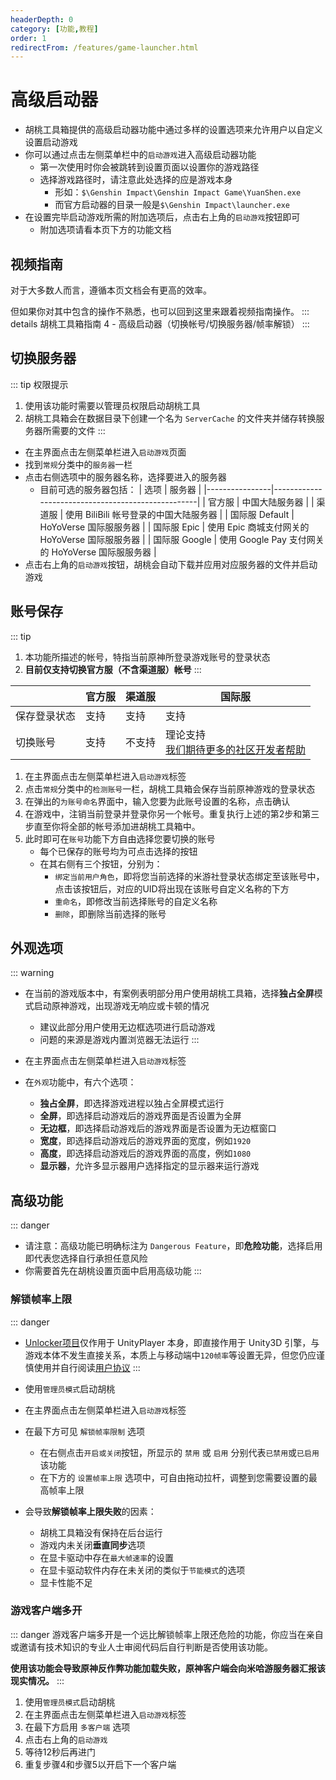 ```yaml
---
headerDepth: 0
category: [功能,教程]
order: 1
redirectFrom: /features/game-launcher.html
---
```


# 高级启动器

- 胡桃工具箱提供的高级启动器功能中通过多样的设置选项来允许用户以自定义设置启动游戏
- 你可以通过点击左侧菜单栏中的`启动游戏`进入高级启动器功能
  - 第一次使用时你会被跳转到设置页面以设置你的游戏路径
  - 选择游戏路径时，请注意此处选择的应是游戏本身
      - 形如：`$\Genshin Impact\Genshin Impact Game\YuanShen.exe`
      - 而官方启动器的目录一般是`$\Genshin Impact\launcher.exe`
- 在设置完毕启动游戏所需的附加选项后，点击右上角的`启动游戏`按钮即可
  - 附加选项请看本页下方的功能文档

## 视频指南
对于大多数人而言，遵循本页文档会有更高的效率。

但如果你对其中包含的操作不熟悉，也可以回到这里来跟着视频指南操作。
::: details 胡桃工具箱指南 4 - 高级启动器（切换帐号/切换服务器/帧率解锁）
<BiliBili bvid="BV1Sv4y1k7zi" />
:::

## 切换服务器
::: tip 权限提示
1. 使用该功能时需要以管理员权限启动胡桃工具
2. 胡桃工具箱会在数据目录下创建一个名为 `ServerCache` 的文件夹并储存转换服务器所需要的文件
:::

- 在主界面点击左侧菜单栏进入`启动游戏`页面
- 找到`常规`分类中的`服务器`一栏
- 点击右侧选项中的服务器名称，选择要进入的服务器
    - 目前可选的服务器包括：
      | 选项         | 服务器                                            |
      |----------------|---------------------------------------------------|
      | 官方服             | 中国大陆服务器                             |
      | 渠道服       | 使用 BiliBili 帐号登录的中国大陆服务器       |
      | 国际服 Default | HoYoVerse 国际服服务器                                 |
      | 国际服 Epic    | 使用 Epic 商城支付网关的 HoYoVerse 国际服服务器 |
      | 国际服 Google  | 使用 Google Pay 支付网关的 HoYoVerse 国际服服务器   |
- 点击右上角的`启动游戏`按钮，胡桃会自动下载并应用对应服务器的文件并启动游戏


## 账号保存
::: tip
1. 本功能所描述的帐号，特指当前原神所登录游戏账号的登录状态
2. **目前仅支持切换官方服（不含渠道服）帐号**
:::

|        | 官方服 | 渠道服 | 国际服                                                                            |
|--------|-----|-----|--------------------------------------------------------------------------------|
| 保存登录状态 | 支持  | 支持  | 支持                                                                             |
| 切换账号   | 支持  | 不支持 | 理论支持<br/>[我们期待更多的社区开发者帮助](https://github.com/DGP-Studio/Snap.Hutao/issues/638) |

1. 在主界面点击左侧菜单栏进入`启动游戏`标签
2. 点击`常规`分类中的`检测账号`一栏，胡桃工具箱会保存当前原神游戏的登录状态
3. 在弹出的`为账号命名`界面中，输入您要为此账号设置的名称，点击确认
4. 在游戏中，注销当前登录并登录你另一个帐号。重复执行上述的第2步和第三步直至你将全部的帐号添加进胡桃工具箱中。
5. 此时即可在`账号`功能下方自由选择您要切换的账号
    - 每个已保存的账号均为可点击选择的按钮
    - 在其右侧有三个按钮，分别为：
        - `绑定当前用户角色`，即将您当前选择的米游社登录状态绑定至该账号中，点击该按钮后，对应的UID将出现在该账号自定义名称的下方
        - `重命名`，即修改当前选择账号的自定义名称
        - `删除`，即删除当前选择的账号

## 外观选项  
     
::: warning
- 在当前的游戏版本中，有案例表明部分用户使用胡桃工具箱，选择**独占全屏**模式启动原神游戏，出现游戏无响应或卡顿的情况
  - 建议此部分用户使用无边框选项进行启动游戏
  - 问题的来源是游戏内置浏览器无法运行
:::  
   
- 在主界面点击左侧菜单栏进入`启动游戏`标签
- 在`外观`功能中，有六个选项：
    - **独占全屏**，即选择游戏进程以独占全屏模式运行
    - **全屏**，即选择启动游戏后的游戏界面是否设置为全屏
    - **无边框**，即选择启动游戏后的游戏界面是否设置为无边框窗口
    - **宽度**，即选择启动游戏后的游戏界面的宽度，例如`1920`
    - **高度**，即选择启动游戏后的游戏界面的高度，例如`1080`
    - **显示器**，允许多显示器用户选择指定的显示器来运行游戏
    
## 高级功能
::: danger
- 请注意：高级功能已明确标注为 `Dangerous Feature`，即**危险功能**，选择启用即代表您选择自行承担任意风险
- 你需要首先在胡桃设置页面中启用高级功能
:::
### 解锁帧率上限
::: danger
- [Unlocker项目](https://github.com/DGP-Studio/Unlocker)仅作用于 UnityPlayer 本身，即直接作用于 Unity3D 引擎，与游戏本体不发生直接关系，本质上与移动端中`120帧率`等设置无异，但您仍应谨慎使用并自行阅读[用户协议](../statements/tos.md)
:::
          
- 使用`管理员模式`启动胡桃
- 在主界面点击左侧菜单栏进入`启动游戏`标签
- 在最下方可见 `解锁帧率限制` 选项
    - 在右侧点击`开启或关闭`按钮，所显示的 `禁用` 或 `启用` 分别代表`已禁用`或`已启用`该功能
    - 在下方的 `设置帧率上限` 选项中，可自由拖动拉杆，调整到您需要设置的最高帧率上限  
             
- 会导致**解锁帧率上限失败**的因素：
  - 胡桃工具箱没有保持在后台运行
  - 游戏内未关闭**垂直同步**选项
  - 在显卡驱动中存在`最大帧速率`的设置
  - 在显卡驱动软件内存在未关闭的类似于`节能模式`的选项  
  - 显卡性能不足
                   
### 游戏客户端多开
::: danger
游戏客户端多开是一个远比解锁帧率上限还危险的功能，你应当在亲自或邀请有技术知识的专业人士审阅代码后自行判断是否使用该功能。

**使用该功能会导致原神反作弊功能加载失败，原神客户端会向米哈游服务器汇报该现实情况。**
:::

1. 使用`管理员模式`启动胡桃
2. 在主界面点击左侧菜单栏进入`启动游戏`标签
3. 在最下方启用 `多客户端` 选项
4. 点击右上角的`启动游戏`
5. 等待12秒后再进门
6. 重复步骤4和步骤5以开启下一个客户端
